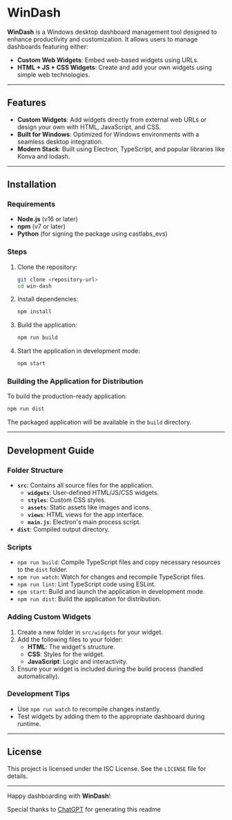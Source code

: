 
# WinDash

**WinDash** is a Windows desktop dashboard management tool designed to enhance productivity and customization. It allows users to manage dashboards featuring either:

- **Custom Web Widgets**: Embed web-based widgets using URLs.
- **HTML + JS + CSS Widgets**: Create and add your own widgets using simple web technologies.

---

## Features

- **Custom Widgets**: Add widgets directly from external web URLs or design your own with HTML, JavaScript, and CSS.
- **Built for Windows**: Optimized for Windows environments with a seamless desktop integration.
- **Modern Stack**: Built using Electron, TypeScript, and popular libraries like Konva and lodash.

---

## Installation

### Requirements
- **Node.js** (v16 or later)
- **npm** (v7 or later)
- **Python** (for signing the package using castlabs_evs)

### Steps
1. Clone the repository:
   ```bash
   git clone <repository-url>
   cd win-dash
   ```
2. Install dependencies:
   ```bash
   npm install
   ```
3. Build the application:
   ```bash
   npm run build
   ```
4. Start the application in development mode:
   ```bash
   npm start
   ```

### Building the Application for Distribution
To build the production-ready application:
```bash
npm run dist
```
The packaged application will be available in the `build` directory.

---

## Development Guide

### Folder Structure
- **`src`**: Contains all source files for the application.
  - **`widgets`**: User-defined HTML/JS/CSS widgets.
  - **`styles`**: Custom CSS styles.
  - **`assets`**: Static assets like images and icons.
  - **`views`**: HTML views for the app interface.
  - **`main.js`**: Electron's main process script.
- **`dist`**: Compiled output directory.

### Scripts
- `npm run build`: Compile TypeScript files and copy necessary resources to the `dist` folder.
- `npm run watch`: Watch for changes and recompile TypeScript files.
- `npm run lint`: Lint TypeScript code using ESLint.
- `npm start`: Build and launch the application in development mode.
- `npm run dist`: Build the application for distribution.

### Adding Custom Widgets
1. Create a new folder in `src/widgets` for your widget.
2. Add the following files to your folder:
   - **HTML**: The widget's structure.
   - **CSS**: Styles for the widget.
   - **JavaScript**: Logic and interactivity.
3. Ensure your widget is included during the build process (handled automatically).

### Development Tips
- Use `npm run watch` to recompile changes instantly.
- Test widgets by adding them to the appropriate dashboard during runtime.

---

## License
This project is licensed under the ISC License. See the `LICENSE` file for details.

---

Happy dashboarding with **WinDash**!

Special thanks to [ChatGPT](https://chatgpt.com/) for generating this readme 
```
